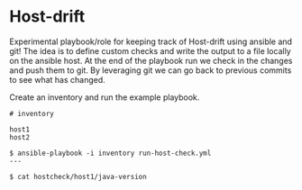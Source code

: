 Host-drift
==========

Experimental playbook/role for keeping track of Host-drift using ansible and git!
The idea is to define custom checks and write the output to a file locally on the ansible host.
At the end of the playbook run we check in the changes and push them to git.
By leveraging git we can go back to previous commits to see what has changed.


Create an inventory and run the example playbook. 

```
# inventory

host1
host2

```

```
$ ansible-playbook -i inventory run-host-check.yml
---

$ cat hostcheck/host1/java-version


```


